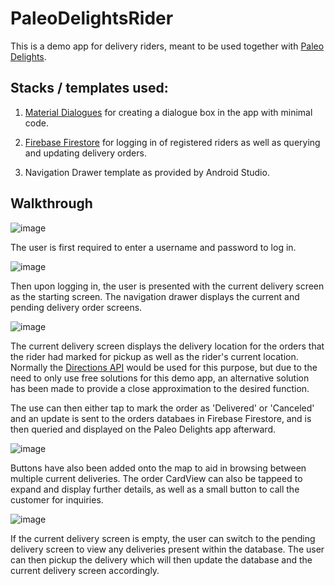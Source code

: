 # PaleoDelightsRider
This is a demo app for delivery riders, meant to be used together with [Paleo Delights](https://github.com/pawaka2020/PaleoDelights).

## Stacks / templates used:

1. [Material Dialogues](https://github.com/afollestad/material-dialogs) for creating a dialogue box in the app with minimal code.

2. [Firebase Firestore](https://firebase.google.com/docs/firestore) for logging in of registered riders as well as querying and updating delivery orders.

3. Navigation Drawer template as provided by Android Studio. 

## Walkthrough 

![image](https://user-images.githubusercontent.com/40174427/83357260-f000d200-a39d-11ea-84ec-49e1d4d8c1d8.png)

The user is first required to enter a username and password to log in. 

![image](https://user-images.githubusercontent.com/40174427/83357313-4241f300-a39e-11ea-8396-bbaa6f309bd8.png)

Then upon logging in, the user is presented with the current delivery screen as the starting screen. The navigation drawer displays the current and pending delivery order screens. 

![image](https://user-images.githubusercontent.com/40174427/83357270-0c047380-a39e-11ea-9d82-aad1754b5a13.png)

The current delivery screen displays the delivery location for the orders that the rider had marked for pickup as well as the rider's current location. Normally the [Directions API](https://developers.google.com/maps/documentation/directions/start#Waypoints) would be used for this purpose, but due to the need to only use free solutions for this demo app, an alternative solution has been made to provide a close approximation to the desired function.

The use can then either tap to mark the order as 'Delivered' or 'Canceled' and an update is sent to the orders databaes in Firebase Firestore, and is then queried and displayed on the Paleo Delights app afterward.

![image](https://user-images.githubusercontent.com/40174427/83357907-04df6480-a3a2-11ea-8b75-669c1c07b88c.png)

Buttons have also been added onto the map to aid in browsing between multiple current deliveries. The order CardView can also be tappeed to expand and display further details, as well as a small button to call the customer for inquiries.

![image](https://user-images.githubusercontent.com/40174427/83357297-28081500-a39e-11ea-9f2e-daf74c996d35.png)

If the current delivery screen is empty, the user can switch to the pending delivery screen to view any deliveries present within the database. The user can then pickup the delivery which will then update the database and the current delivery screen accordingly.
